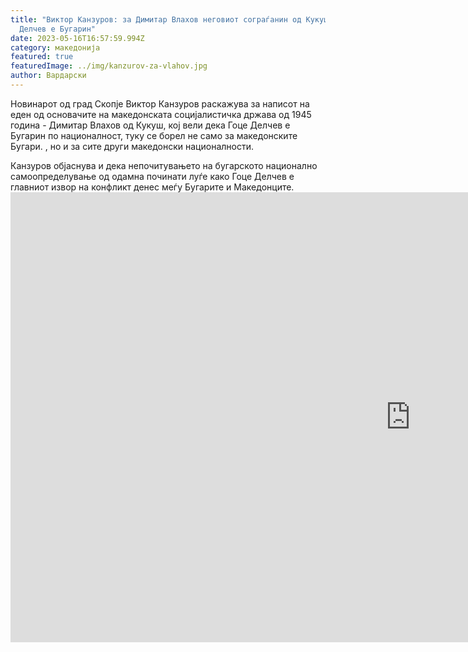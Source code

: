 ```yaml
---
title: "Виктор Канзуров: за Димитар Влахов неговиот сограѓанин од Кукуш Гоце
  Делчев е Бугарин"
date: 2023-05-16T16:57:59.994Z
category: македонија
featured: true
featuredImage: ../img/kanzurov-za-vlahov.jpg
author: Вардарски
---
```

Новинарот од град Скопје Виктор Канзуров раскажува за написот на еден од основачите на македонската социјалистичка држава од 1945 година - Димитар Влахов од Кукуш, кој вели дека Гоце Делчев е Бугарин по националност, туку се борел не само за македонските Бугари. , но и за сите други македонски националности.

Канзуров објаснува и дека непочитувањето на бугарското национално самоопределување од одамна починати луѓе како Гоце Делчев е главниот извор на конфликт денес меѓу Бугарите и Македонците.<iframe width="1280" height="720" src="https://www.youtube.com/embed/LZzGn3ZS3Go" title="Виктор Канзуров од Скопjе – за Димитар Влахов неговиот сограѓанин од Кукуш Гоце Делчев е бугарин" frameborder="0" allow="accelerometer; autoplay; clipboard-write; encrypted-media; gyroscope; picture-in-picture; web-share" allowfullscreen></iframe>